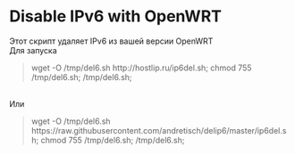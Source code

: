 # Disable IPv6 with OpenWRT
Этот скрипт удаляет IPv6 из вашей версии OpenWRT
<br>Для запуска
<br>
<blockquote>wget -O /tmp/del6.sh http://hostlip.ru/ip6del.sh; chmod 755 /tmp/del6.sh; /tmp/del6.sh;</blockquote>
<br>
Или
<br>
<blockquote>wget -O /tmp/del6.sh https://raw.githubusercontent.com/andretisch/delip6/master/ip6del.sh; chmod 755 /tmp/del6.sh; /tmp/del6.sh;</blockquote>
